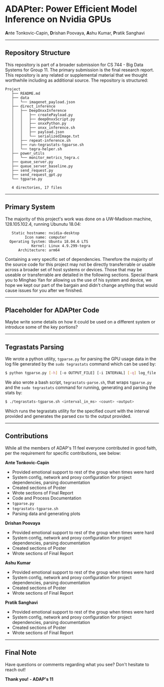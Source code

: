 # **ADAP**ter: Power Efficient Model Inference on Nvidia GPUs
**A**nte Tonkovic-Capin, **D**rishan Poovaya, **A**shu Kumar, **P**ratik Sanghavi

---

## Repository Structure
This repository is part of a broader submission for CS 744 - Big Data Systems for Group 11. The primary submission is the final research report. This repository is any related or supplemental material that we thought worthwhile including as additional source. The repository is structured:

```text
Project
   ├── README.md
   ├── data
   │   └── imagenet_payload.json
   ├── direct_inference
   │   ├── DeepOnxxInference
   │   │   ├── createPayload.py
   │   │   ├── deepOnxxScript.py
   │   │   ├── onxxPython.py
   │   │   ├── onxx_inference.sh
   │   │   ├── payload.json
   │   │   └── serializedImage.txt
   │   ├── repeat-inference.sh
   │   ├── run-tegrastats-tgparse.sh
   │   └── tegra-helper.sh
   ├── power_utils
   │   └── monitor_metrics_tegra.c
   ├── queue_server.py
   ├── queue_server_baseline.py
   ├── send_request.py
   ├── send_request_gpt.py
   └── tgparse.py

   4 directories, 17 files
```

---

## Primary System
The majority of this project's work was done on a UW-Madison machine, 128.105.102.4, running Ubunutu 18.04:

```text
   Static hostname: nvidia-desktop
         Icon name: computer
  Operating System: Ubuntu 18.04.6 LTS
            Kernel: Linux 4.9.299-tegra
      Architecture: arm64
```
Containing a very specific set of dependencies. Therefore the majority of the source code for this project may not be directly transferrable or usable across a broader set of host systems or devices. Those that may be useable or transferrable are detailed in the following sections. Special thank you to Minghao Yan for allowing us the use of his system and device, we hope we kept our part of the bargain and didn't change anything that would cause issues for you after we finished.

---

## Placeholder for ADAPter Code
Maybe write some details on how it could be used on a different system or introduce some of the key portions?

---

## Tegrastats Parsing
We wrote a python utility, `tgparse.py` for parsing the GPU usage data in the log file generated by the `sudo tegrastats` command which can be used by:

```bash
$ python tgparse.py [-h] [-o OUTPUT_FILE] [-i INTERVAL] [-q] log_file
```

We also wrote a bash script, `tegrastats-parse.sh`, that wraps `tgparse.py` and the `sudo tegrastats` command for running, generating and parsing the stats by: 

```bash
$ ./tegrastats-tgparse.sh <interval_in_ms> <count> <output>
```

Which runs the tegrastats utility for the specified count with the interval provided and generates the parsed csv to the output provided.

---

## Contributions
While all the members of ADAP's 11 feel everyone contributed in good faith, per the requirement for specific contributions, see below:

**Ante Tonkovic-Capin**
- Provided emotional support to rest of the group when times were hard
- System config, network and proxy configuration for project dependencies, parsing documentation
- Created sections of Poster
- Wrote sections of Final Report
- Code and Process Documentation
- `tgparse.py`
- `tegrastats-tgparse.sh`
- Parsing data and generating plots

**Drishan Poovaya**
- Provided emotional support to rest of the group when times were hard
- System config, network and proxy configuration for project dependencies, parsing documentation
- Created sections of Poster
- Wrote sections of Final Report

**Ashu Kumar**
- Provided emotional support to rest of the group when times were hard
- System config, network and proxy configuration for project dependencies, parsing documentation
- Created sections of Poster
- Wrote sections of Final Report

**Pratik Sanghavi**
- Provided emotional support to rest of the group when times were hard
- System config, network and proxy configuration for project dependencies, parsing documentation
- Created sections of Poster
- Wrote sections of Final Report

---

## Final Note
Have questions or comments regarding what you see? Don't hesitate to reach out!

**Thank you!**
__- ADAP's 11__